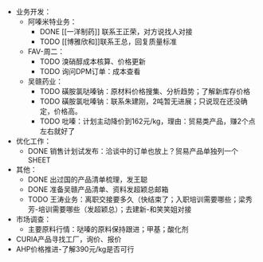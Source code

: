 - 业务开发：
	- 阿嗪米特业务：
		- DONE [[一洋制药]] 联系王正荣，对方说找人对接
		- TODO [[博雅欣和]]联系王总，回复质量标准
	- FAV-周二：
		- TODO 溴硝醇成本核算、价格更新
		- TODO 询问DPM订单：成本查看
	- 吴赣药业：
		- TODO 磺胺氯哒嗪钠：原材料价格搜集、分析趋势；了解新库存价格
		- TODO 磺胺氯吡嗪钠：联系朱建刚，2吨暂无进展；只说现在还没确定，价格高。
		- TODO 吡嗪：计划主动降价到162元/kg，理由：贸易类产品，赚2个点左右就好了
- 优化工作：
	- DONE 销售计划试发布：洽谈中的订单也放上？贸易产品单独列一个SHEET
- 其他：
	- DONE 出过国的产品清单梳理，发王聪
	- DONE 准备吴赣产品清单、资料发超颖总邮箱
	- TODO 王涛业务：离职交接要多久（快结束了；入职培训需要哪些；梁秀芳-培训需要哪些（发超颖总）；去建新-和笑笑姐对接
- 市场调查：
	- 主要原料行情：哒嗪的原料保持跟进；甲基；酸化剂
- CURIA产品寻找工厂，询价、报价
- AHP价格推进-了解390元/kg是否可行